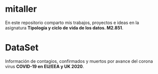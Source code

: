 # mitaller
En este repositorio comparto mis trabajos, proyectos e ideas en la asignatura **Tipología y ciclo de vida de los datos. M2.851**.

# DataSet
Información de contagios, confirmados y muertos por avance del corona virus **COVID-19 en EU/EEA y UK 2020**.
